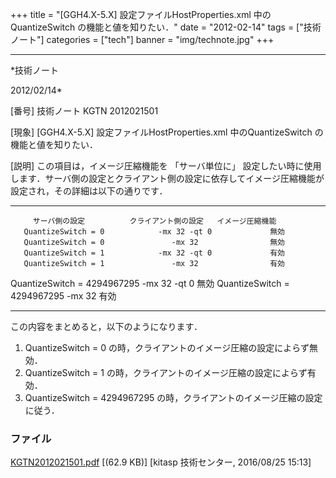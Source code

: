 ﻿+++
title = "[GGH4.X-5.X] 設定ファイルHostProperties.xml 中のQuantizeSwitch の機能と値を知りたい．"
date = "2012-02-14"
tags = ["技術ノート"]
categories = ["tech"]
banner = "img/technote.jpg"
+++

-----------------------------------------------------------------------------------------------------------------------------

*技術ノート

2012/02/14*


[番号]
技術ノート KGTN 2012021501

[現象]
[GGH4.X-5.X] 設定ファイルHostProperties.xml 中のQuantizeSwitch
の機能と値を知りたい．

[説明]
この項目は，イメージ圧縮機能を 「サーバ単位に」
設定したい時に使用します．サーバ側の設定とクライアント側の設定に依存してイメージ圧縮機能が設定され，その詳細は以下の通りです．

  ----------------------------- ---------------------- ------------------
         サーバ側の設定          クライアント側の設定   イメージ圧縮機能
       QuantizeSwitch = 0            -mx 32 -qt 0             無効
       QuantizeSwitch = 0               -mx 32                無効
       QuantizeSwitch = 1            -mx 32 -qt 0             有効
       QuantizeSwitch = 1               -mx 32                有効
   QuantizeSwitch = 4294967295       -mx 32 -qt 0             無効
   QuantizeSwitch = 4294967295          -mx 32                有効
  ----------------------------- ---------------------- ------------------

この内容をまとめると，以下のようになります．

1) QuantizeSwitch = 0
の時，クライアントのイメージ圧縮の設定によらず無効．
2) QuantizeSwitch = 1
の時，クライアントのイメージ圧縮の設定によらず有効．
3) QuantizeSwitch = 4294967295
の時，クライアントのイメージ圧縮の設定に従う．


### ファイル

 
 


[KGTN2012021501.pdf](http://techreport.kitasp.net/attachments/download/2918/KGTN2012021501.pdf)
 [(62.9 KB)] [kitasp 技術センター, 2016/08/25
15:13]


 


 

